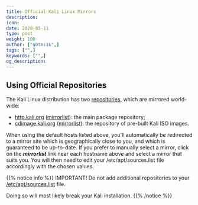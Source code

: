 ```yaml
---
title: Official Kali Linux Mirrors
description:
icon:
date: 2020-05-11
type: post
weight: 100
author: ["g0tmi1k",]
tags: ["",]
keywords: ["",]
og_description:
---
```


## Using Official Repositories

The Kali Linux distribution has two [repositories](/docs/general-use/kali-linux-sources-list-repositories/), which are mirrored world-wide:

* [http.kali.org](http://http.kali.org) ([mirrorlist](http://http.kali.org/README.mirrorlist)): the main package repository;
* [cdimage.kali.org](http://cdimage.kali.org) ([mirrorlist](http://cdimage.kali.org/README.mirrorlist)): the repository of pre-built Kali ISO images.

When using the default hosts listed above, you'll automatically be redirected to a mirror site which is geographically close to you, and which is guaranteed to be up-to-date. If you prefer to manually select a mirror, click on the **_mirrorlist_** link near each hostname above and select a mirror that suits you. You will then need to edit your /etc/apt/sources.list file accordingly with the chosen values.

{{% notice info %}}
IMPORTANT! Do not add additional repositories to your <a href="/docs/general-use/kali-linux-sources-list-repositories"/>/etc/apt/sources.list</a> file.

Doing so will most likely break your Kali installation.
{{% /notice %}}
